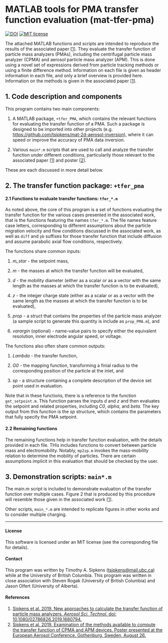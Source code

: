 # MATLAB tools for PMA transfer function evaluation (mat-tfer-pma)

[![DOI](https://zenodo.org/badge/191454449.svg)](https://zenodo.org/badge/latestdoi/191454449)
[![MIT license](https://img.shields.io/badge/License-MIT-blue.svg)](https://lbesson.mit-license.org/)

The attached MATLAB functions and scripts are intended to reproduce the 
results of the associated paper [[1][1]]. They evaluate the transfer 
function of  particle mass analyzers (PMAs), including the centrifugal 
particle mass analyzer (CPMA) and aerosol particle mass analyzer (APM). 
This is done using a novel set of expressions derived from particle 
tracking methods or using a finite difference method. Information on 
each file is given as header information in each file, and only a brief
overview is provided here. Information on the methods
is given in the associated paper [[1][1]].

## 1. Code description and components

This program contains two main components: 

1. A MATLAB package, `+tfer_PMA`, which contains the relevant functions 
for evaluating the transfer function of a PMA. Such a package is 
designed to be imported into other projects (e.g. 
https://github.com/tsipkens/mat-2d-aerosol-inversion), where it can speed or
improve the accuracy of PMA data inversion. 

2. Various `main*.m` scripts that are used to call and analyze the transfer function 
under different conditions, particularily those relevant to the associated 
paper [[1][1]] and poster [[2][2]]. 

These are each discussed in more detail below. 

## 2. The transfer function package: `+tfer_pma`

#### 2.1 Functions to evaluate transfer functions: `tfer_*.m`

As noted above, the core of this program is a set of 
functions evaluating the transfer function for the various 
cases presented in the associated work, that is
the functions featuring the names `tfer_*.m`. The file names feature case
letters, corresponding to different assumptions about the particle
migration velocity and flow conditions discussed in the associated work,
as well as `diff` and `pb` suffixes for those transfer function that
include diffusion and assume parabolic axial flow conditions, respectively.

The functions share common inputs:

1. *m_star* - the setpoint mass,

2. *m* - the masses at which the transfer function will be evaluated,

3. *d* - the mobility diameter (either as a scalar or as a vector with the
  same length as the masses at which the transfer function is to be
  evaluated),

4. *z* - the integer charge state (either as a scalar or as a vector with the
  same length as the masses at which the transfer function is to be
  evaluated),

5. *prop* - a struct that contains the properties of the particle mass analyzer
  (a sample script to generate this quantity is include as `prop_PMA.m`), and

6. *varargin* (optional) - name-value pairs to specify either the equivalent
  resolution, inner electrode angular speed, or voltage.

The functions also often share common outputs:

1. *Lambda* - the transfer function, 

2. *G0* - the mapping function, transforming a finial radius to the
corresponding position of the particle at the inlet, and

3. *sp* - a structure containing a complete description of the 
device set point used in evaluation.

Note that in these functions, there is a reference to the function
`get_setpoint.m`. This function parses the inputs *d* and *z* and then
evaluates the setpoint and related properties, including *C0*, *alpha*, and *beta*.
The key output from this function is the *sp* structure, which contains
the parameters that fully specify the PMA setpoint. 

#### 2.2 Remaining functions

The remaining functions help in transfer function evaluation, with the
details provided in each file. THis includes functions to convert
between particle mass and electromobility. Notably, `mp2zp.m` invokes
the mass-mobility relation to determine the mobility of particles. 
There are certain assumptions implicit in this evaluation that
should be checked by the user. 

## 3. Demonstration scripts: `main*.m`

The main.m script is included to demonstrate evaluation of the transfer function
over multiple cases. Figure 2 that is produced by this procedure will
resemble those given in the associated work [[1][1]]. 

Other scripts, `main_*.m` are intended to replicate figures in other 
works and to consider multiple charging. 

----------------------------------------------------------------------

#### License

This software is licensed under an MIT license (see the corresponding file
for details).


#### Contact

This program was written by Timothy A. Sipkens
([tsipkens@mail.ubc.ca](mailto:tsipkens@mail.ubc.ca)) while at the
University of British Columbia. This program was written in close 
association with Steven Rogak (University of British Columbia) and 
Jason Olfert (University of Alberta).

#### References

1. [Sipkens et al. 2019. New approaches to calculate the transfer function of particle mass analyzers. *Aerosol Sci. Technol.* doi: 10.1080/02786826.2019.1680794.][1]
2. [Sipkens et al. 2019. Examination of the methods available to compute the transfer function of CPMA and APM devices. Poster presented at the European Aerosol Conference. Gothenburg, Sweden, August 26.][2]

[1]: https://doi.org/10.1080/02786826.2019.1680794
[2]: https://www.researchgate.net/publication/336549933_Examination_of_the_methods_available_to_compute_the_transfer_function_of_CPMA_and_APM_devices

